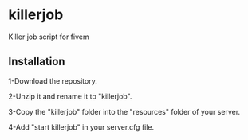 # killerjob
 Killer job script for fivem

## Installation

1-Download the repository.

2-Unzip it and rename it to "killerjob".

3-Copy the "killerjob" folder into the "resources" folder of your server.

4-Add "start killerjob" in your server.cfg file.
